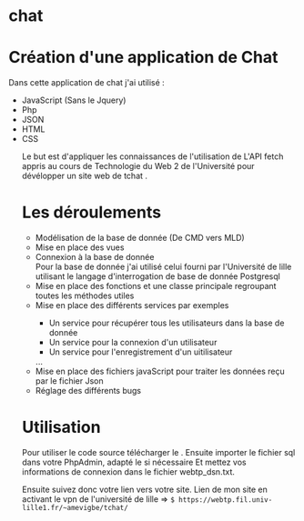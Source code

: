 # chat

# Création d'une application de   Chat

Dans cette application de chat j'ai utilisé : 
 <ul><li>JavaScript (Sans le Jquery)</li>
 <li>Php</li> 
 <li>JSON</li> 
 <li>HTML</li> 
 <li>CSS</li>

Le but est d'appliquer les connaissances de l'utilisation de L'API fetch appris au cours de Technologie du Web 2 
de l'Université pour dévélopper un site web de tchat .

# Les déroulements 

<ul>
<li>
Modélisation de la base de donnée (De CMD vers MLD) </li>
<li>Mise en place des vues</li>
<li>Connexion à la base de donnée</li>
<div>Pour la base de donnée j'ai utilisé celui fourni par l'Université de lille utilisant le langage d'interrogation de base de donnée 
Postgresql</div>
<li>Mise en place des fonctions et une classe principale regroupant toutes les méthodes utiles</li>
<li>Mise en place des différents services par exemples</li>
<ul><li>Un service pour récupérer tous les utilisateurs dans la base de donnée </li>
<li>Un service pour la connexion d'un utilisateur</li>
<li>Un service pour l'enregistrement d'un uitilisateur </li></ul>
...
<li>Mise en place des fichiers javaScript pour traiter les données reçu par le fichier Json</li>
<li>Réglage des différents bugs</li>
</ul>

# Utilisation
Pour utiliser le code source télécharger le .
Ensuite importer le fichier sql dans votre PhpAdmin, adapté le si nécessaire 
Et mettez vos informations de connexion dans le fichier webtp_dsn.txt.

Ensuite suivez donc votre lien vers votre site.
Lien de mon site en activant le vpn de l'université de lille => 
        ```
          $ https://webtp.fil.univ-lille1.fr/~amevigbe/tchat/
        ```